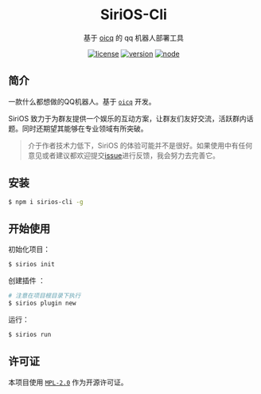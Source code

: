 <div align="center">

# SiriOS-Cli

基于 [oicq](https://github.com/takayama-lily/oicq) 的 qq 机器人部署工具

[![license](https://img.shields.io/github/license/Sirius0v0/SiriOS-Cli)](https://choosealicense.com/licenses/mpl-2.0/)
[![version](https://img.shields.io/github/package-json/v/Sirius0v0/SiriOS-Cli)](https://github.com/Sirius0v0/SiriOS-Cli)
[![node](https://img.shields.io/node/v/oicq)](https://github.com/takayama-lily/oicq)

</div>

## 简介
一款什么都想做的QQ机器人。基于 [`oicq`](https://github.com/takayama-lily/oicq ) 开发。

SiriOS 致力于为群友提供一个娱乐的互动方案，让群友们友好交流，活跃群内话题。同时还期望其能够在专业领域有所突破。

> 介于作者技术力低下，SiriOS 的体验可能并不是很好。如果使用中有任何意见或者建议都欢迎提交[issue](https://github.com/NPUcraft/LingCat-bot/issues)进行反馈，我会努力去完善它。

## 安装
```bash
$ npm i sirios-cli -g
```

## 开始使用
初始化项目：
```bash
$ sirios init
```
创建插件 ：
```bash
# 注意在项目根目录下执行
$ sirios plugin new
```
运行：
```bash
$ sirios run
```

## 许可证
本项目使用 [`MPL-2.0`](https://choosealicense.com/licenses/mpl-2.0/) 作为开源许可证。
